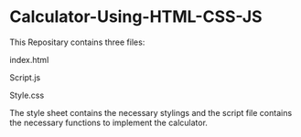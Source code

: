 # Calculator-Using-HTML-CSS-JS


This Repositary contains three files:

index.html

Script.js

Style.css

The style sheet contains the necessary stylings and the script file contains the necessary functions to implement the calculator.
